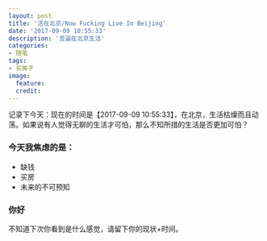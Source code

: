 ```yaml
---
layout: post
title: '活在北京/Now Fucking Live In Beijing'
date: '2017-09-09 10:55:33'
description: '苦逼在北京生活'
categories:
- 随笔
tags:
- 买房子
image:
  feature:
  credit:
---
```


记录下今天：现在的时间是【2017-09-09 10:55:33】，在北京，生活枯燥而且动荡。如果说有人觉得无聊的生活才可怕，那么不知所措的生活是否更加可怕？
### 今天我焦虑的是：
- 缺钱
- 买房
- 未来的不可预知

### 你好
不知道下次你看到是什么感觉，请留下你的现状+时间。
